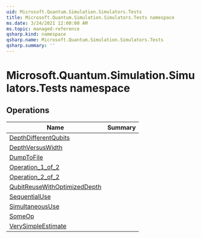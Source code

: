 ```yaml
---
uid: Microsoft.Quantum.Simulation.Simulators.Tests
title: Microsoft.Quantum.Simulation.Simulators.Tests namespace
ms.date: 3/24/2021 12:00:00 AM
ms.topic: managed-reference
qsharp.kind: namespace
qsharp.name: Microsoft.Quantum.Simulation.Simulators.Tests
qsharp.summary: ''
---
```


# Microsoft.Quantum.Simulation.Simulators.Tests namespace




<!-- summaries -->

## Operations

| Name | Summary |
|------|---------|
|[DepthDifferentQubits](xref:Microsoft.Quantum.Simulation.Simulators.Tests.DepthDifferentQubits) |
|[DepthVersusWidth](xref:Microsoft.Quantum.Simulation.Simulators.Tests.DepthVersusWidth) |
|[DumpToFile](xref:Microsoft.Quantum.Simulation.Simulators.Tests.DumpToFile) |
|[Operation_1_of_2](xref:Microsoft.Quantum.Simulation.Simulators.Tests.Operation_1_of_2) |
|[Operation_2_of_2](xref:Microsoft.Quantum.Simulation.Simulators.Tests.Operation_2_of_2) |
|[QubitReuseWithOptimizedDepth](xref:Microsoft.Quantum.Simulation.Simulators.Tests.QubitReuseWithOptimizedDepth) |
|[SequentialUse](xref:Microsoft.Quantum.Simulation.Simulators.Tests.SequentialUse) |
|[SimultaneousUse](xref:Microsoft.Quantum.Simulation.Simulators.Tests.SimultaneousUse) |
|[SomeOp](xref:Microsoft.Quantum.Simulation.Simulators.Tests.SomeOp) |
|[VerySimpleEstimate](xref:Microsoft.Quantum.Simulation.Simulators.Tests.VerySimpleEstimate) |


<!-- /summaries -->
